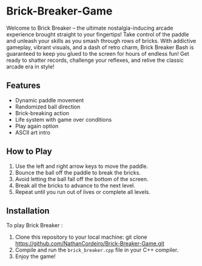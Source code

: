  # Brick-Breaker-Game
Welcome to Brick Breaker – the ultimate nostalgia-inducing arcade experience brought straight to your fingertips! Take control of the paddle and unleash your skills as you smash through rows of bricks. With addictive gameplay, vibrant visuals, and a dash of retro charm, Brick Breaker Bash is guaranteed to keep you glued to the screen for hours of endless fun! Get ready to shatter records, challenge your reflexes, and relive the classic arcade era in style!

## Features

- Dynamic paddle movement
- Randomized ball direction
- Brick-breaking action
- Life system with game over conditions
- Play again option
- ASCII art intro

## How to Play

1. Use the left and right arrow keys to move the paddle.
2. Bounce the ball off the paddle to break the bricks.
3. Avoid letting the ball fall off the bottom of the screen.
4. Break all the bricks to advance to the next level.
5. Repeat until you run out of lives or complete all levels.

## Installation

To play Brick Breaker :

1. Clone this repository to your local machine:
git clone https://github.com/NathanCordeiro/Brick-Breaker-Game.git
2. Compile and run the `brick_breaker.cpp` file in your C++ compiler.
3. Enjoy the game!




